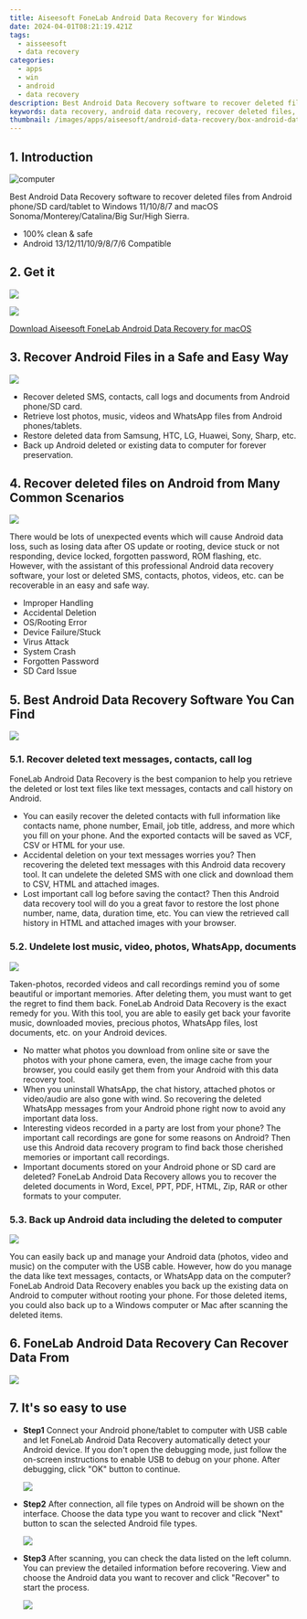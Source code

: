 ```yaml
---
title: Aiseesoft FoneLab Android Data Recovery for Windows
date: 2024-04-01T08:21:19.421Z
tags: 
  - aisseesoft
  - data recovery
categories: 
  - apps
  - win
  - android
  - data recovery
description: Best Android Data Recovery software to recover deleted files from Android phone/SD card/tablet to Windows 11/10/8/7 and macOS Sonoma/Monterey/Catalina/Big Sur/High Sierra.
keywords: data recovery, android data recovery, recover deleted files, recover deleted text messages, recover deleted photos, recover deleted videos, recover deleted contacts, recover deleted call logs, recover deleted documents, recover deleted WhatsApp, recover deleted music, recover deleted audio, recover deleted files from Samsung, recover deleted files from HTC, recover deleted files from LG, recover deleted files from Huawei, recover deleted files from Sony, recover deleted files from Sharp, recover deleted files from Android phone, recover deleted files from Android tablet, recover deleted files from Android SD card, recover deleted files from Android device, recover deleted files from Android OS, recover deleted files from Android rooting, recover deleted files from Android device stuck, recover deleted files from Android device locked, recover deleted files from Android forgotten password, recover deleted files from Android ROM flashing, recover deleted files from Android improper handling, recover deleted files from Android accidental deletion, recover deleted files from Android OS/Rooting Error, recover deleted files from Android device failure/stuck, recover deleted files from Android virus attack, recover deleted files from Android system crash, recover deleted files from Android forgotten password, recover deleted files from Android SD card issue
thumbnail: /images/apps/aiseesoft/android-data-recovery/box-android-data-recovery-for-win.png
---
```


## 1. Introduction

![computer](/images/apps/aiseesoft/android-data-recovery/banner.png)

Best Android Data Recovery software to recover deleted files from Android phone/SD card/tablet to Windows 11/10/8/7 and macOS Sonoma/Monterey/Catalina/Big Sur/High Sierra.

- 100% clean & safe
- Android 13/12/11/10/9/8/7/6 Compatible

## 2. Get it

[![](/images/apps/aiseesoft/android-data-recovery/box-android-data-recovery-for-win.png)](https://secure.2checkout.com/order/cart.php?PRODS=4644627&QTY=1&AFFILIATE=108875)

[![](/images/apps/aiseesoft/android-data-recovery/buy-download-win.png)](https://secure.2checkout.com/order/cart.php?PRODS=4644627&QTY=1&AFFILIATE=108875)

[Download Aiseesoft FoneLab Android Data Recovery for macOS](/aiseesoft-android-data-recovery-for-mac/)

## 3. Recover Android Files in a Safe and Easy Way

![](/images/apps/aiseesoft/android-data-recovery/recovery-easy-way.png)

- Recover deleted SMS, contacts, call logs and documents from Android phone/SD card.
- Retrieve lost photos, music, videos and WhatsApp files from Android phones/tablets.
- Restore deleted data from Samsung, HTC, LG, Huawei, Sony, Sharp, etc.
- Back up Android deleted or existing data to computer for forever preservation.

## 4. Recover deleted files on Android from Many Common Scenarios

![](/images/apps/aiseesoft/android-data-recovery/recover-deleted-files.png)

There would be lots of unexpected events which will cause Android data loss, such as losing data after OS update or rooting, device stuck or not responding, device locked, forgotten password, ROM flashing, etc. However, with the assistant of this professional Android data recovery software, your lost or deleted SMS, contacts, photos, videos, etc. can be recoverable in an easy and safe way.

- Improper Handling 
- Accidental Deletion 
- OS/Rooting Error 
- Device Failure/Stuck 
- Virus Attack 
- System Crash 
- Forgotten Password 
- SD Card Issue

## 5. Best Android Data Recovery Software You Can Find

![](/images/apps/aiseesoft/android-data-recovery/recover-deleted-text.png)

### 5.1. Recover deleted text messages, contacts, call log

FoneLab Android Data Recovery is the best companion to help you retrieve the deleted or lost text files like text messages, contacts and call history on Android.

- You can easily recover the deleted contacts with full information like contacts name, phone number, Email, job title, address, and more which you fill on your phone. And the exported contacts will be saved as VCF, CSV or HTML for your use.
- Accidental deletion on your text messages worries you? Then recovering the deleted text messages with this Android data recovery tool. It can undelete the deleted SMS with one click and download them to CSV, HTML and attached images.
- Lost important call log before saving the contact? Then this Android data recovery tool will do you a great favor to restore the lost phone number, name, data, duration time, etc. You can view the retrieved call history in HTML and attached images with your browser.

### 5.2. Undelete lost music, video, photos, WhatsApp, documents


![](/images/apps/aiseesoft/android-data-recovery/undelete-media-files.png)

Taken-photos, recorded videos and call recordings remind you of some beautiful or important memories. After deleting them, you must want to get the regret to find them back. FoneLab Android Data Recovery is the exact remedy for you. With this tool, you are able to easily get back your favorite music, downloaded movies, precious photos, WhatsApp files, lost documents, etc. on your Android devices.

- No matter what photos you download from online site or save the photos with your phone camera, even, the image cache from your browser, you could easily get them from your Android with this data recovery tool.
- When you uninstall WhatsApp, the chat history, attached photos or video/audio are also gone with wind. So recovering the deleted WhatsApp messages from your Android phone right now to avoid any important data loss.
- Interesting videos recorded in a party are lost from your phone? The important call recordings are gone for some reasons on Android? Then use this Android data recovery program to find back those cherished memories or important call recordings.
- Important documents stored on your Android phone or SD card are deleted? FoneLab Android Data Recovery allows you to recover the deleted documents in Word, Excel, PPT, PDF, HTML, Zip, RAR or other formats to your computer.

### 5.3. Back up Android data including the deleted to computer

![](/images/apps/aiseesoft/android-data-recovery/backup-android-data.png)

You can easily back up and manage your Android data (photos, video and music) on the computer with the USB cable. However, how do you manage the data like text messages, contacts, or WhatsApp data on the computer? FoneLab Android Data Recovery enables you back up the existing data on Android to computer without rooting your phone. For those deleted items, you could also back up to a Windows computer or Mac after scanning the deleted items.

## 6. FoneLab Android Data Recovery Can Recover Data From

![](/images/apps/aiseesoft/android-data-recovery/recovery-from.png)


## 7. It's so easy to use

- **Step1** Connect your Android phone/tablet to computer with USB cable and let FoneLab Android Data Recovery automatically detect your Android device. If you don't open the debugging mode, just follow the on-screen instructions to enable USB to debug on your phone. After debugging, click "OK" button to continue.

    ![](/images/apps/aiseesoft/android-data-recovery/android-connection.jpg)

- **Step2** After connection, all file types on Android will be shown on the interface. Choose the data type you want to recover and click "Next" button to scan the selected Android file types.

    ![](/images/apps/aiseesoft/android-data-recovery/select-android-files.jpg)

- **Step3** After scanning, you can check the data listed on the left column. You can preview the detailed information before recovering. View and choose the Android data you want to recover and click "Recover" to start the process.

    ![](/images/apps/aiseesoft/android-data-recovery/recover-files-from-samsung.jpg)

